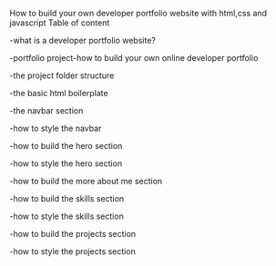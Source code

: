 How to build your own developer portfolio website with html,css and javascript
Table of content

-what is a developer portfolio website?

-portfolio project-how to build your own online developer portfolio

-the project folder structure

-the basic html boilerplate

-the navbar section

-how to style the navbar

-how to build the hero section

-how to style the hero section

-how to build the more about me section

-how to build the skills section

-how to style the skills section

-how to build the projects section

-how to style the projects section
